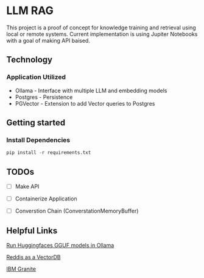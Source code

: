 # LLM RAG
This project is a proof of concept for knowledge training and retrieval using local or remote systems.
Current implementation is using Jupiter Notebooks with a goal of making API baised.

## Technology
### Application Utilized 
 - Ollama - Interface with multiple LLM and embedding models
 - Postgres - Persistence 
 - PGVector - Extension to add Vector queries to Postgres

## Getting started
### Install Dependencies
```python
pip install -r requirements.txt
```

## TODOs
 - [ ] Make API
 - [ ] Containerize Application
 - [ ] Converstion Chain (ConverstationMemoryBuffer)


## Helpful Links
[Run Huggingfaces GGUF models in Ollama](https://huggingface.co/docs/hub/en/ollama)

[Reddis as a VectorDB](https://cookbook.openai.com/examples/vector_databases/redis/getting-started-with-redis-and-openai)

[IBM Granite](https://ollama.com/blog/ibm-granite)